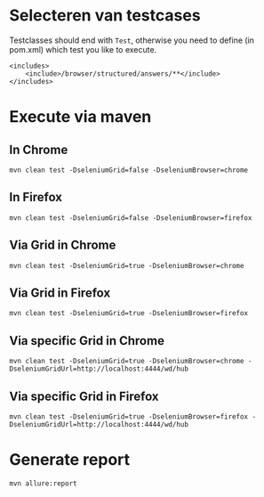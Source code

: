 # Selecteren van testcases

Testclasses should end with `Test`, otherwise you need to define (in pom.xml) which test you like to execute. 
````
<includes>
    <include>/browser/structured/answers/**</include>
</includes>
````

# Execute via maven
## In Chrome
`mvn clean test -DseleniumGrid=false -DseleniumBrowser=chrome`

## In Firefox
`mvn clean test -DseleniumGrid=false -DseleniumBrowser=firefox`

## Via Grid in Chrome
`mvn clean test -DseleniumGrid=true -DseleniumBrowser=chrome`

## Via Grid in Firefox
`mvn clean test -DseleniumGrid=true -DseleniumBrowser=firefox`

## Via specific Grid in Chrome
`mvn clean test -DseleniumGrid=true -DseleniumBrowser=chrome -DseleniumGridUrl=http://localhost:4444/wd/hub`

## Via specific Grid in Firefox
`mvn clean test -DseleniumGrid=true -DseleniumBrowser=firefox -DseleniumGridUrl=http://localhost:4444/wd/hub`


# Generate report
`mvn allure:report`